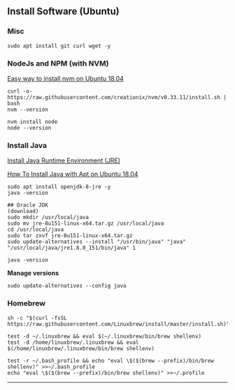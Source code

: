 ## Install Software (Ubuntu)

### Misc
```
sudo apt install git curl wget -y
```

### NodeJs and NPM (with NVM)
[Easy way to install nvm on Ubuntu 18.04](https://nbanzyme.medium.com/easy-way-to-install-nvm-on-ubuntu-18-04-2cfb19ee5391)
```
curl -o- https://raw.githubusercontent.com/creationix/nvm/v0.33.11/install.sh | bash
nvm --version
	
nvm install node
node --version
```

### Install Java
[Install Java Runtime Environment (JRE)](https://ubuntu.com/tutorials/install-jre#1-overview)

[How To Install Java with Apt on Ubuntu 18.04](https://www.digitalocean.com/community/tutorials/how-to-install-java-with-apt-on-ubuntu-18-04)
```
sudo apt install openjdk-8-jre -y
java -version

## Oracle JDK
(download)
sudo mkdir /usr/local/java
sudo mv jre-8u151-linux-x64.tar.gz /usr/local/java
cd /usr/local/java
sudo tar zxvf jre-8u151-linux-x64.tar.gz
sudo update-alternatives --install "/usr/bin/java" "java" "/usr/local/java/jre1.8.0_151/bin/java" 1

java -version
```

**Manage versions**

```
sudo update-alternatives --config java
```


### Homebrew
```
sh -c "$(curl -fsSL https://raw.githubusercontent.com/Linuxbrew/install/master/install.sh)"
	
test -d ~/.linuxbrew && eval $(~/.linuxbrew/bin/brew shellenv)
test -d /home/linuxbrew/.linuxbrew && eval $(/home/linuxbrew/.linuxbrew/bin/brew shellenv)
	
test -r ~/.bash_profile && echo "eval \$($(brew --prefix)/bin/brew shellenv)" >>~/.bash_profile
echo "eval \$($(brew --prefix)/bin/brew shellenv)" >>~/.profile
```

---